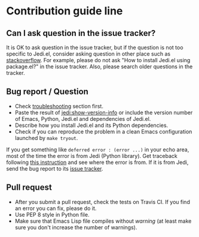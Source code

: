 # Contribution guide line


## Can I ask question in the issue tracker?

It is OK to ask question in the issue tracker, but if the question is
not too specific to Jedi.el, consider asking question in other place
such as [stackoverflow](http://stackoverflow.com).  For example,
please do not ask "How to install Jedi.el using package.el?" in the
issue tracker.  Also, please search older questions in the tracker.


## Bug report / Question

- Check [troubleshooting][troubleshooting] section first.
- Paste the result of [jedi:show-version-info][version-info] or include
  the version number of Emacs, Python, Jedi.el and dependencies of Jedi.el.
- Describe how you install Jedi.el and its Python dependencies.
- Check if you can reproduce the problem in a clean Emacs configuration
  launched by `make tryout`.

If you get something like `deferred error : (error ...)` in your echo
area, most of the time the error is from Jedi (Python library).  Get
traceback following [this instruction][traceback] and see where the
error is from.  If it is from Jedi, send the bug report to its [issue
tracker][jedi-issue].

[troubleshooting]: http://tkf.github.io/emacs-jedi/latest/#troubleshooting
[version-info]: http://tkf.github.io/emacs-jedi/latest/#jedi:show-version-info
[traceback]: http://tkf.github.io/emacs-jedi/latest/#how-to-get-traceback
[jedi-issue]: https://github.com/davidhalter/jedi/issues


## Pull request

- After you submit a pull request, check the tests on Travis CI.
  If you find an error you can fix, please do it.
- Use PEP 8 style in Python file.
- Make sure that Emacs Lisp file compiles without *warning*
  (at least make sure you don't increase the number of warnings).
